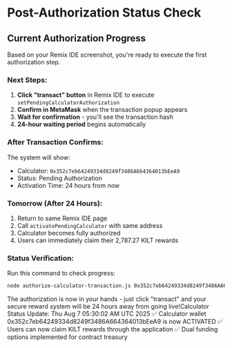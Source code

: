 # Post-Authorization Status Check

## Current Authorization Progress

Based on your Remix IDE screenshot, you're ready to execute the first authorization step.

### Next Steps:

1. **Click "transact" button** in Remix IDE to execute `setPendingCalculatorAuthorization`
2. **Confirm in MetaMask** when the transaction popup appears
3. **Wait for confirmation** - you'll see the transaction hash
4. **24-hour waiting period** begins automatically

### After Transaction Confirms:

The system will show:
- Calculator: `0x352c7eb64249334d8249f3486A664364013bEeA9`
- Status: Pending Authorization  
- Activation Time: 24 hours from now

### Tomorrow (After 24 Hours):

1. Return to same Remix IDE page
2. Call `activatePendingCalculator` with same address
3. Calculator becomes fully authorized
4. Users can immediately claim their 2,787.27 KILT rewards

### Status Verification:

Run this command to check progress:
```bash
node authorize-calculator-transaction.js 0x352c7eb64249334d8249f3486A664364013bEeA9
```

The authorization is now in your hands - just click "transact" and your secure reward system will be 24 hours away from going live!Calculator Status Update: Thu Aug  7 05:30:02 AM UTC 2025
✅ Calculator wallet 0x352c7eb64249334d8249f3486A664364013bEeA9 is now ACTIVATED
✅ Users can now claim KILT rewards through the application
✅ Dual funding options implemented for contract treasury
